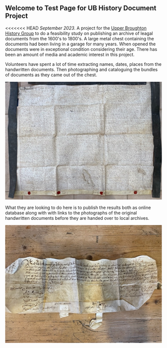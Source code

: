 ## Welcome to Test Page for UB History Document Project


<<<<<<< HEAD
*September 2023*.  A project for the [Upper Broughton History Group](http://upperbroughtonhistory.org.uk) to do a feasibility study on publishing an archive of leagal documents from the 1600's to 1800's. A large metal chest containing the documents had been living in a garage for many years. When opened the documents were in exceptional condition considering their age. There has been an amount of media and academic interest in this project. 

Volunteers have spent a lot of time extracting names, dates, places from the handwritten documents. Then photographing and cataloguing the bundles of documents as they came out of the chest.

![One of the larger documents](/images/IMG_3289-1.jpg)

What they are looking to do here is to publish the results both as online database  along with with links to the photographs of the original handwritten documents before they are handed over to local archives. 

![Note the way in which the document was cut to share so both parts had to align as proof of ownership](/images/IMG_3296-1.jpg)



